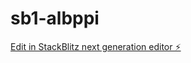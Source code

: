 # sb1-albppi

[Edit in StackBlitz next generation editor ⚡️](https://stackblitz.com/~/github.com/devhaemin/sb1-albppi)